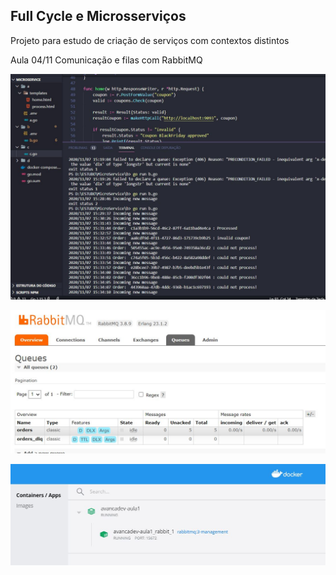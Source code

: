 ## Full Cycle e Microsserviços

Projeto para estudo de criação de serviços com contextos distintos

Aula 04/11 Comunicação e filas com RabbitMQ

![message](https://raw.githubusercontent.com/PedroMaitan/avancaDev-aula2/main/image/message.JPG)

![message](https://raw.githubusercontent.com/PedroMaitan/avancaDev-aula2/main/image/queues.JPG)

![message](https://raw.githubusercontent.com/PedroMaitan/avancaDev-aula2/main/image/docker.JPG)

